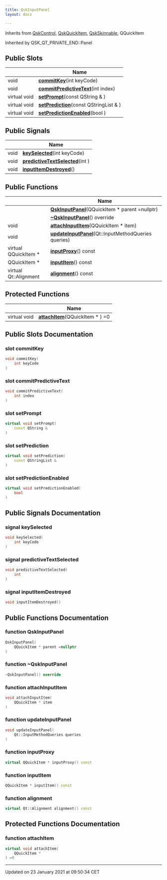 ```yaml
---
title: QskInputPanel
layout: docs

---
```





Inherits from [QskControl](/docs/classes/class_qsk_control/), [QskQuickItem](/docs/classes/class_qsk_quick_item/), [QskSkinnable](/docs/classes/class_qsk_skinnable/), QQuickItem

Inherited by QSK_QT_PRIVATE_END::Panel

## Public Slots

|                | Name           |
| -------------- | -------------- |
| void | **[commitKey](/docs/classes/class_qsk_input_panel/#slot-commitkey)**(int keyCode) |
| void | **[commitPredictiveText](/docs/classes/class_qsk_input_panel/#slot-commitpredictivetext)**(int index) |
| virtual void | **[setPrompt](/docs/classes/class_qsk_input_panel/#slot-setprompt)**(const QString & ) |
| virtual void | **[setPrediction](/docs/classes/class_qsk_input_panel/#slot-setprediction)**(const QStringList & ) |
| virtual void | **[setPredictionEnabled](/docs/classes/class_qsk_input_panel/#slot-setpredictionenabled)**(bool ) |

## Public Signals

|                | Name           |
| -------------- | -------------- |
| void | **[keySelected](/docs/classes/class_qsk_input_panel/#signal-keyselected)**(int keyCode) |
| void | **[predictiveTextSelected](/docs/classes/class_qsk_input_panel/#signal-predictivetextselected)**(int ) |
| void | **[inputItemDestroyed](/docs/classes/class_qsk_input_panel/#signal-inputitemdestroyed)**() |

## Public Functions

|                | Name           |
| -------------- | -------------- |
| | **[QskInputPanel](/docs/classes/class_qsk_input_panel/#function-qskinputpanel)**(QQuickItem * parent =nullptr) |
| | **[~QskInputPanel](/docs/classes/class_qsk_input_panel/#function-~qskinputpanel)**() override |
| void | **[attachInputItem](/docs/classes/class_qsk_input_panel/#function-attachinputitem)**(QQuickItem * item) |
| void | **[updateInputPanel](/docs/classes/class_qsk_input_panel/#function-updateinputpanel)**(Qt::InputMethodQueries queries) |
| virtual QQuickItem * | **[inputProxy](/docs/classes/class_qsk_input_panel/#function-inputproxy)**() const |
| QQuickItem * | **[inputItem](/docs/classes/class_qsk_input_panel/#function-inputitem)**() const |
| virtual Qt::Alignment | **[alignment](/docs/classes/class_qsk_input_panel/#function-alignment)**() const |

## Protected Functions

|                | Name           |
| -------------- | -------------- |
| virtual void | **[attachItem](/docs/classes/class_qsk_input_panel/#function-attachitem)**(QQuickItem * ) =0 |

## Public Slots Documentation

### slot commitKey

```cpp
void commitKey(
    int keyCode
)
```


### slot commitPredictiveText

```cpp
void commitPredictiveText(
    int index
)
```


### slot setPrompt

```cpp
virtual void setPrompt(
    const QString & 
)
```


### slot setPrediction

```cpp
virtual void setPrediction(
    const QStringList & 
)
```


### slot setPredictionEnabled

```cpp
virtual void setPredictionEnabled(
    bool 
)
```


## Public Signals Documentation

### signal keySelected

```cpp
void keySelected(
    int keyCode
)
```


### signal predictiveTextSelected

```cpp
void predictiveTextSelected(
    int 
)
```


### signal inputItemDestroyed

```cpp
void inputItemDestroyed()
```


## Public Functions Documentation

### function QskInputPanel

```cpp
QskInputPanel(
    QQuickItem * parent =nullptr
)
```


### function ~QskInputPanel

```cpp
~QskInputPanel() override
```


### function attachInputItem

```cpp
void attachInputItem(
    QQuickItem * item
)
```


### function updateInputPanel

```cpp
void updateInputPanel(
    Qt::InputMethodQueries queries
)
```


### function inputProxy

```cpp
virtual QQuickItem * inputProxy() const
```


### function inputItem

```cpp
QQuickItem * inputItem() const
```


### function alignment

```cpp
virtual Qt::Alignment alignment() const
```


## Protected Functions Documentation

### function attachItem

```cpp
virtual void attachItem(
    QQuickItem * 
) =0
```


-------------------------------

Updated on 23 January 2021 at 09:50:34 CET